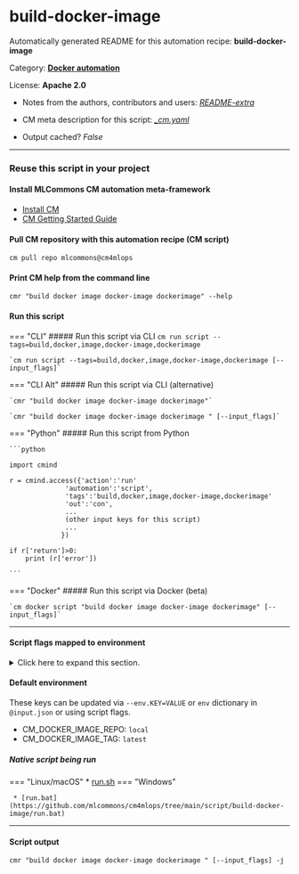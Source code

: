# build-docker-image
Automatically generated README for this automation recipe: **build-docker-image**

Category: **[Docker automation](..)**

License: **Apache 2.0**

* Notes from the authors, contributors and users: [*README-extra*](https://github.com/mlcommons/cm4mlops/tree/main/script/build-docker-image/README-extra.md)

* CM meta description for this script: *[_cm.yaml](https://github.com/mlcommons/cm4mlops/tree/main/script/build-docker-image/_cm.yaml)*
* Output cached? *False*

---
### Reuse this script in your project

#### Install MLCommons CM automation meta-framework

* [Install CM](https://docs.mlcommons.org/ck/install)
* [CM Getting Started Guide](https://docs.mlcommons.org/ck/getting-started/)

#### Pull CM repository with this automation recipe (CM script)

```cm pull repo mlcommons@cm4mlops```

#### Print CM help from the command line

````cmr "build docker image docker-image dockerimage" --help````

#### Run this script

=== "CLI"
    ##### Run this script via CLI
    `cm run script --tags=build,docker,image,docker-image,dockerimage`

    `cm run script --tags=build,docker,image,docker-image,dockerimage [--input_flags]`

=== "CLI Alt"
    ##### Run this script via CLI (alternative)

    `cmr "build docker image docker-image dockerimage"`

    `cmr "build docker image docker-image dockerimage " [--input_flags]`


=== "Python"
    ##### Run this script from Python


    ```python

    import cmind

    r = cmind.access({'action':'run'
                  'automation':'script',
                  'tags':'build,docker,image,docker-image,dockerimage'
                  'out':'con',
                  ...
                  (other input keys for this script)
                  ...
                 })

    if r['return']>0:
        print (r['error'])

    ```


=== "Docker"
    ##### Run this script via Docker (beta)

    `cm docker script "build docker image docker-image dockerimage" [--input_flags]`

___


#### Script flags mapped to environment
<details>
<summary>Click here to expand this section.</summary>

* `--cache=value`  &rarr;  `CM_DOCKER_CACHE=value`
* `--cm_repo=value`  &rarr;  `CM_MLOPS_REPO=value`
* `--docker_os=value`  &rarr;  `CM_DOCKER_OS=value`
* `--docker_os_version=value`  &rarr;  `CM_DOCKER_OS_VERSION=value`
* `--dockerfile=value`  &rarr;  `CM_DOCKERFILE_WITH_PATH=value`
* `--gh_token=value`  &rarr;  `CM_GH_TOKEN=value`
* `--image_name=value`  &rarr;  `CM_DOCKER_IMAGE_NAME=value`
* `--image_repo=value`  &rarr;  `CM_DOCKER_IMAGE_REPO=value`
* `--image_tag=value`  &rarr;  `CM_DOCKER_IMAGE_TAG=value`
* `--post_run_cmds=value`  &rarr;  `CM_DOCKER_POST_RUN_COMMANDS=value`
* `--pre_run_cmds=value`  &rarr;  `CM_DOCKER_PRE_RUN_COMMANDS=value`
* `--push_image=value`  &rarr;  `CM_DOCKER_PUSH_IMAGE=value`
* `--real_run=value`  &rarr;  `CM_REAL_RUN=value`
* `--script_tags=value`  &rarr;  `CM_DOCKER_RUN_SCRIPT_TAGS=value`

**Above CLI flags can be used in the Python CM API as follows:**

```python
r=cm.access({... , "cache":...}
```

</details>

#### Default environment


These keys can be updated via `--env.KEY=VALUE` or `env` dictionary in `@input.json` or using script flags.

* CM_DOCKER_IMAGE_REPO: `local`
* CM_DOCKER_IMAGE_TAG: `latest`



##### Native script being run
=== "Linux/macOS"
     * [run.sh](https://github.com/mlcommons/cm4mlops/tree/main/script/build-docker-image/run.sh)
=== "Windows"

     * [run.bat](https://github.com/mlcommons/cm4mlops/tree/main/script/build-docker-image/run.bat)
___
#### Script output
`cmr "build docker image docker-image dockerimage " [--input_flags] -j`